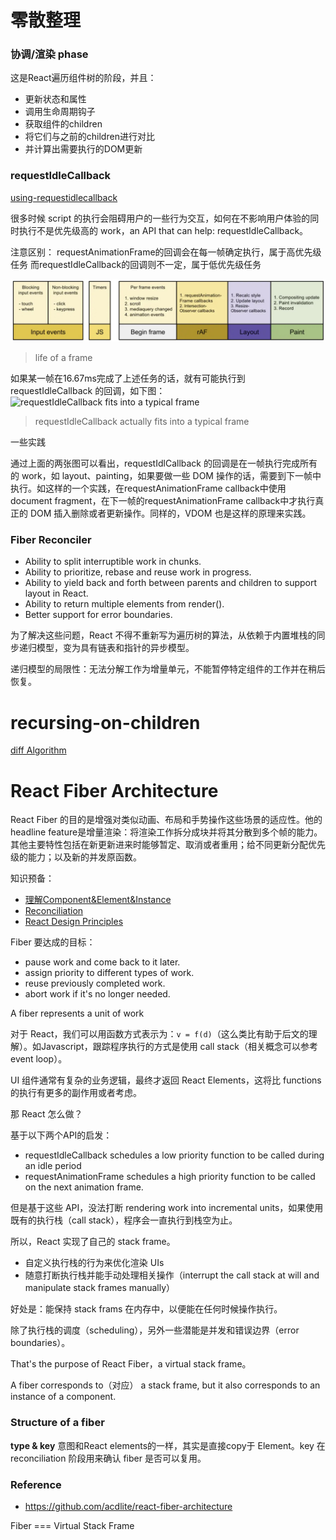 # 零散整理

### 协调/渲染 phase

这是React遍历组件树的阶段，并且：

- 更新状态和属性
- 调用生命周期钩子
- 获取组件的children
- 将它们与之前的children进行对比
- 并计算出需要执行的DOM更新

### requestIdleCallback

[using-requestidlecallback](https://developers.google.com/web/updates/2015/08/using-requestidlecallback)

很多时候 script 的执行会阻碍用户的一些行为交互，如何在不影响用户体验的同时执行不是优先级高的 work，an API that can help: requestIdleCallback。

注意区别：
requestAnimationFrame的回调会在每一帧确定执行，属于高优先级任务
而requestIdleCallback的回调则不一定，属于低优先级任务

![life of a frame](../../../images/react/lifeofaframe.jpg)
> life of a frame

如果某一帧在16.67ms完成了上述任务的话，就有可能执行到 requestIdleCallback 的回调，如下图：
![requestIdleCallback fits into a typical frame](https://developers.google.com/web/updates/images/2015-08-27-using-requestidlecallback/frame.jpg)
> requestIdleCallback actually fits into a typical frame

一些实践

通过上面的两张图可以看出，requestIdlCallback 的回调是在一帧执行完成所有的 work，如 layout、painting，如果要做一些 DOM 操作的话，需要到下一帧中执行。如这样的一个实践，在requestAnimationFrame callback中使用document fragment，在下一帧的requestAnimationFrame callback中才执行真正的 DOM 插入删除或者更新操作。同样的，VDOM 也是这样的原理来实践。

### Fiber Reconciler
* Ability to split interruptible work in chunks.
* Ability to prioritize, rebase and reuse work in progress.
* Ability to yield back and forth between parents and children to support layout in React.
* Ability to return multiple elements from render().
* Better support for error boundaries.

为了解决这些问题，React 不得不重新写为遍历树的算法，从依赖于内置堆栈的同步递归模型，变为具有链表和指针的异步模型。

递归模型的局限性：无法分解工作为增量单元，不能暂停特定组件的工作并在稍后恢复。


# recursing-on-children

[diff Algorithm](https://github.com/JTangming/blog/issues/17#issue-451191811)


# React Fiber Architecture

React Fiber 的目的是增强对类似动画、布局和手势操作这些场景的适应性。他的headline feature是增量渲染：将渲染工作拆分成块并将其分散到多个帧的能力。其他主要特性包括在新更新进来时能够暂定、取消或者重用；给不同更新分配优先级的能力；以及新的并发原函数。

知识预备：
- [理解Component&Element&Instance](./理解Component&Element&Instance.md)
- [Reconciliation](https://zh-hans.reactjs.org/docs/reconciliation.html)
- [React Design Principles](https://zh-hans.reactjs.org/docs/implementation-notes.html)

Fiber 要达成的目标：
- pause work and come back to it later.
- assign priority to different types of work.
- reuse previously completed work.
- abort work if it's no longer needed.

A fiber represents a unit of work

对于 React，我们可以用函数方式表示为：`v = f(d)`（这么类比有助于后文的理解）。如Javascript，跟踪程序执行的方式是使用 call stack（相关概念可以参考 event loop）。

UI 组件通常有复杂的业务逻辑，最终才返回 React Elements，这将比 functions 的执行有更多的副作用或者考虑。

那 React 怎么做？

基于以下两个API的启发：
- requestIdleCallback schedules a low priority function to be called during an idle period
- requestAnimationFrame schedules a high priority function to be called on the next animation frame.

但是基于这些 API，没法打断 rendering work into incremental units，如果使用既有的执行栈（call stack），程序会一直执行到栈空为止。

所以，React 实现了自己的 stack frame。
- 自定义执行栈的行为来优化渲染 UIs
- 随意打断执行栈并能手动处理相关操作（interrupt the call stack at will and manipulate stack frames manually）

好处是：能保持 stack frams 在内存中，以便能在任何时候操作执行。

除了执行栈的调度（scheduling），另外一些潜能是并发和错误边界（error boundaries）。

That's the purpose of React Fiber，a virtual stack frame。

A fiber corresponds to（对应） a stack frame, but it also corresponds to an instance of a component.

### Structure of a fiber

**type & key**
意图和React elements的一样，其实是直接copy于 Element。key 在 reconciliation 阶段用来确认 fiber 是否可以复用。

### Reference
- https://github.com/acdlite/react-fiber-architecture


Fiber === Virtual Stack Frame